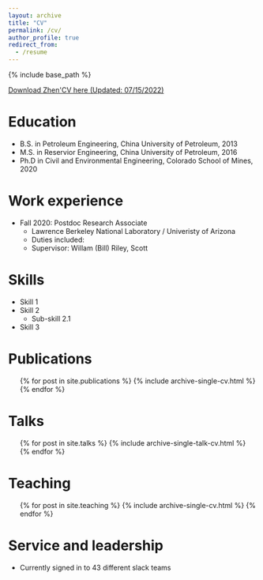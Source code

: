 ```yaml
---
layout: archive
title: "CV"
permalink: /cv/
author_profile: true
redirect_from:
  - /resume
---
```


{% include base_path %}

[Download Zhen'CV here (Updated: 07/15/2022)](http://zhenli22.github.io/files/ZhenLi_CV_2022.pdf)

Education
======
* B.S. in Petroleum Engineering, China University of Petroleum, 2013
* M.S. in Reservior Engineering, China University of Petroleum, 2016
* Ph.D in Civil and Environmental Engineering, Colorado School of Mines, 2020

Work experience
======
* Fall 2020: Postdoc Research Associate
  * Lawrence Berkeley National Laboratory / Univeristy of Arizona
  * Duties included: 
  * Supervisor: Willam (Bill) Riley, Scott


Skills
======
* Skill 1
* Skill 2
  * Sub-skill 2.1
* Skill 3

Publications
======
  <ul>{% for post in site.publications %}
    {% include archive-single-cv.html %}
  {% endfor %}</ul>
  
Talks
======
  <ul>{% for post in site.talks %}
    {% include archive-single-talk-cv.html %}
  {% endfor %}</ul>
  
Teaching
======
  <ul>{% for post in site.teaching %}
    {% include archive-single-cv.html %}
  {% endfor %}</ul>
  
Service and leadership
======
* Currently signed in to 43 different slack teams
